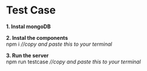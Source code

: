 # Test Case

<strong>1. Instal mongoDB</strong><br>

<strong>2. Instal the components</strong> <br>
npm i <i>//copy and paste this to your terminal</i>

<strong>3. Run the server</strong> <br>
npm run testcase  <i>//copy and paste this to your terminal</i>
